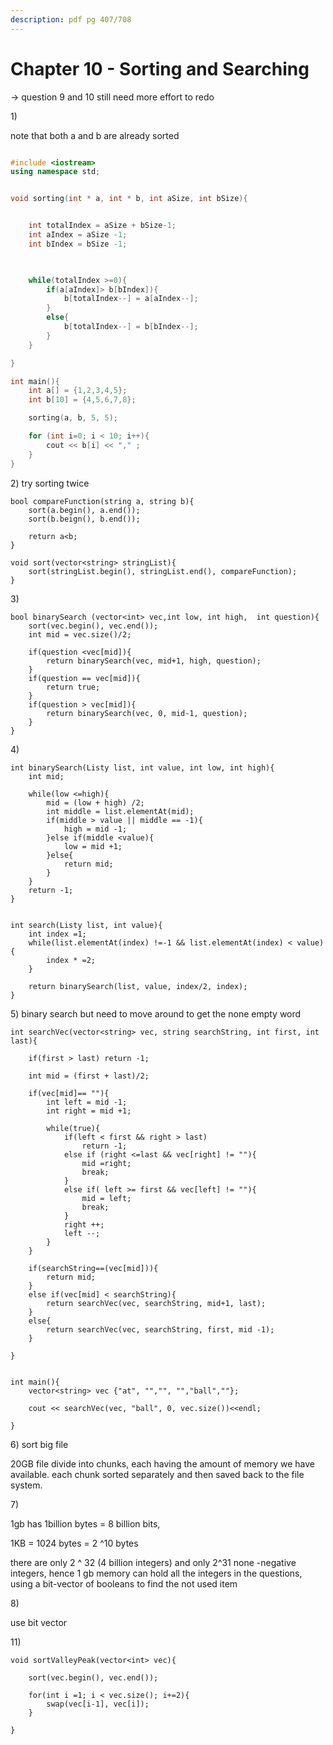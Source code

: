 ```yaml
---
description: pdf pg 407/708
---
```


# Chapter 10 - Sorting and Searching

-&gt; question 9 and 10 still need more effort to redo 



1\)

note that both a and b are already sorted 

```cpp

#include <iostream>
using namespace std;


void sorting(int * a, int * b, int aSize, int bSize){


	int totalIndex = aSize + bSize-1;
	int aIndex = aSize -1;
	int bIndex = bSize -1;
	


	while(totalIndex >=0){
		if(a[aIndex]> b[bIndex]){
			b[totalIndex--] = a[aIndex--];
		}
		else{
			b[totalIndex--] = b[bIndex--];
		}
	}

}

int main(){
	int a[] = {1,2,3,4,5};
	int b[10] = {4,5,6,7,8};

	sorting(a, b, 5, 5);

	for (int i=0; i < 10; i++){
		cout << b[i] << "," ;
	}
}

```

2\) try sorting twice 

```text
bool compareFunction(string a, string b){
	sort(a.begin(), a.end());
	sort(b.beign(), b.end());

	return a<b; 
}

void sort(vector<string> stringList){
	sort(stringList.begin(), stringList.end(), compareFunction);
}
```

3\) 

```text
bool binarySearch (vector<int> vec,int low, int high,  int question){
	sort(vec.begin(), vec.end());
	int mid = vec.size()/2;

	if(question <vec[mid]){
		return binarySearch(vec, mid+1, high, question);
	}
	if(question == vec[mid]){
		return true;
	}
	if(question > vec[mid]){
		return binarySearch(vec, 0, mid-1, question);
	}
}

```

4\) 

```text
int binarySearch(Listy list, int value, int low, int high){
	int mid;

	while(low <=high){
		mid = (low + high) /2;
		int middle = list.elementAt(mid);
		if(middle > value || middle == -1){
			high = mid -1;
		}else if(middle <value){
			low = mid +1;
		}else{
			return mid;
		}
	}
	return -1;
}


int search(Listy list, int value){
	int index =1;
	while(list.elementAt(index) !=-1 && list.elementAt(index) < value){
		index * =2;
	}

	return binarySearch(list, value, index/2, index);
}
```

5\) binary search but need to move around to get the none empty word

```text
int searchVec(vector<string> vec, string searchString, int first, int last){

	if(first > last) return -1;

	int mid = (first + last)/2;

	if(vec[mid]== ""){
		int left = mid -1;
		int right = mid +1;

		while(true){
			if(left < first && right > last)
				return -1;
			else if (right <=last && vec[right] != ""){
				mid =right;
				break;
			}
			else if( left >= first && vec[left] != ""){
				mid = left;
				break;
			}
			right ++;
			left --;
		}
	}

	if(searchString==(vec[mid])){
		return mid;
	}
	else if(vec[mid] < searchString){
		return searchVec(vec, searchString, mid+1, last);
	}
	else{
		return searchVec(vec, searchString, first, mid -1);
	}

}


int main(){
	vector<string> vec {"at", "","", "","ball",""};

	cout << searchVec(vec, "ball", 0, vec.size())<<endl;

}
```

6\) sort big file

20GB file divide into chunks, each having the amount of memory we have available. each chunk sorted separately and then saved back to the file system.

7\)

1gb has 1billion bytes = 8 billion bits, 

1KB = 1024 bytes = 2 ^10 bytes

there are only 2 ^ 32 \(4 billion integers\) and only 2^31 none -negative integers, hence 1 gb memory can hold all the integers in the questions, using a bit-vector of booleans to find the not used item 

8\)

use bit vector 

11\)

```text
void sortValleyPeak(vector<int> vec){

	sort(vec.begin(), vec.end());

	for(int i =1; i < vec.size(); i+=2){
		swap(vec[i-1], vec[i]);
	}

}
```


